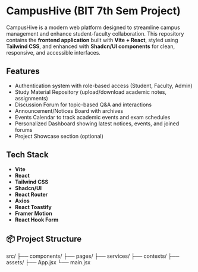# CampusHive (BIT 7th Sem Project)

CampusHive is a modern web platform designed to streamline campus management and enhance student-faculty collaboration. This repository contains the **frontend application** built with **Vite + React**, styled using **Tailwind CSS**, and enhanced with **Shadcn/UI components** for clean, responsive, and accessible interfaces.

## Features

- Authentication system with role-based access (Student, Faculty, Admin)
- Study Material Repository (upload/download academic notes, assignments)
- Discussion Forum for topic-based Q&A and interactions
- Announcement/Notices Board with archives
- Events Calendar to track academic events and exam schedules
- Personalized Dashboard showing latest notices, events, and joined forums
- Project Showcase section (optional)

## Tech Stack

- **Vite**
- **React**
- **Tailwind CSS**
- **Shadcn/UI**
- **React Router**
- **Axios**
- **React Toastify**
- **Framer Motion**
- **React Hook Form**

## 📦 Project Structure

src/
├── components/
├── pages/
├── services/
├── contexts/
├── assets/
├── App.jsx
└── main.jsx
